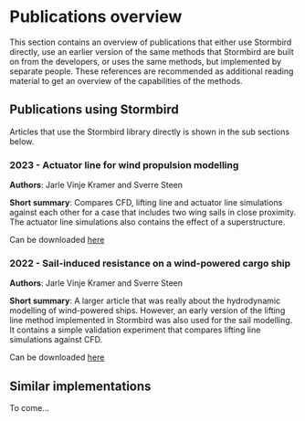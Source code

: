 # Publications overview

This section contains an overview of publications that either use Stormbird directly, use an earlier version of the same methods that Stormbird are built on from the developers, or uses the same methods, but implemented by separate people. These references are recommended as additional reading material to get an overview of the capabilities of the methods.

## Publications using Stormbird

Articles that use the Stormbird library directly is shown in the sub sections below. 

### 2023 - Actuator line for wind propulsion modelling
**Authors**: Jarle Vinje Kramer and Sverre Steen

**Short summary**: Compares CFD, lifting line and actuator line simulations against each other for a case that includes two wing sails in close proximity. The actuator line simulations also contains the effect of a superstructure.

Can be downloaded [here](https://www.researchgate.net/publication/374976524_Actuator_Line_for_Wind_Propulsion_Modelling)

### 2022 - Sail-induced resistance on a wind-powered cargo ship
**Authors**: Jarle Vinje Kramer and Sverre Steen

**Short summary**: A larger article that was really about the hydrodynamic modelling of wind-powered ships. However, an early version of the lifting line method implemented in Stormbird was also used for the sail modelling. It contains a simple validation experiment that compares lifting line simulations against CFD.

Can be downloaded [here](https://www.sciencedirect.com/science/article/pii/S0029801822010447)

## Similar implementations
To come...